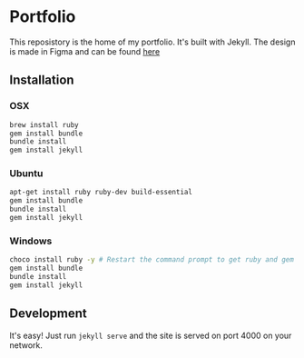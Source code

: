 # Portfolio

This reposistory is the home of my portfolio. It's built with Jekyll. The design is made in Figma and can be found [here](https://www.figma.com/file/cZ1txBVeSIaQkrfa4xho2AzZ/Portfolio?node-id=131%3A34)

## Installation

### OSX

```bash
brew install ruby
gem install bundle
bundle install
gem install jekyll
```

### Ubuntu

```bash
apt-get install ruby ruby-dev build-essential
gem install bundle
bundle install
gem install jekyll
```

### Windows

```bash
choco install ruby -y # Restart the command prompt to get ruby and gem in path
gem install bundle
bundle install
gem install jekyll
```

## Development

It's easy! Just run `jekyll serve` and the site is served on port 4000 on your network.